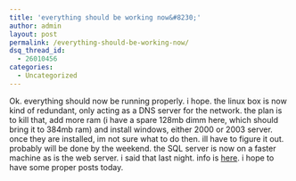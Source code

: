 ```yaml
---
title: 'everything should be working now&#8230;'
author: admin
layout: post
permalink: /everything-should-be-working-now/
dsq_thread_id:
  - 26010456
categories:
  - Uncategorized
---
```

Ok. everything should now be running properly. i hope. the linux box is now kind of redundant, only acting as a DNS server for the network. the plan is to kill that, add more ram (i have a spare 128mb dimm here, which should bring it to 384mb ram) and install windows, either 2000 or 2003 server. once they are installed, im not sure what to do then. ill have to figure it out. probably will be done by the weekend. the SQL server is now on a faster machine as is the web server. i said that last night. info is [here][1]. i hope to have some proper posts today.

 [1]: http://blog.lotas-smartman.net/archives/2004/06/30/2147/at-last-im-back/